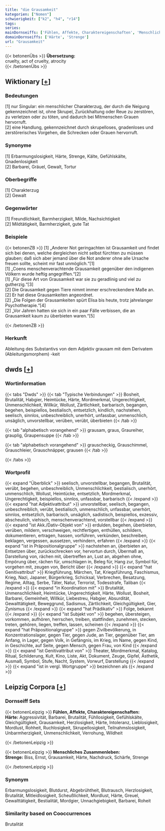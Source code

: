 ```yaml
---
title: "die Grausamkeit"
kategorien: ["Nomen"]
schwierigkeit: ["k2", "h4", "r14"]
tags:
series:
mainDornseiffs: ['Fühlen, Affekte, Charaktereigenschaften', 'Menschliches Zusammenleben']
domainDornseiffs: ['Härte', 'Strenge']
url: "Grausamkeit"
---
```


{{< betonenÜbs >}}
**Übersetzung:**  
cruelty, act of cruelty, atrocity  
{{< /betonenÜbs >}}

## Wiktionary [[+](https://de.wiktionary.org/wiki/Grausamkeit)]

### Bedeutungen
[1] nur Singular: ein menschlicher Charakterzug, der durch die Neigung gekennzeichnet ist, ohne Skrupel, Zurückhaltung oder Reue zu zerstören, zu verletzen oder zu töten, und dadurch bei Mitmenschen Grauen hervorruft.  
[2] eine Handlung, gekennzeichnet durch skrupelloses, gnadenloses und zerstörerisches Vorgehen, die Schrecken oder Grauen hervorruft.  

### Synonyme
[1] Erbarmungslosigkeit, Härte, Strenge, Kälte, Gefühlskälte, Gnadenlosigkeit  
[2] Barbarei, Gräuel, Gewalt, Tortur  

### Oberbegriffe
[1] Charakterzug  
[2] Gewalt  

### Gegenwörter
[1] Freundlichkeit, Barmherzigkeit, Milde, Nachsichtigkeit  
[2] Mildtätigkeit, Barmherzigkeit, gute Tat  

### Beispiele
{{< betonenZB >}}
[1] „Anderer Not geringachten ist Grausamkeit und findet sich bei denen, welche dergleichen nicht selbst fürchten zu müssen glauben; daß sich aber jemand über die Not anderer ohne alle Ursache freuen sollte, scheint mir fast unmöglich.“[1]  
[1] „Coens menschenverachtende Grausamkeit gegenüber den indigenen Völkern wurde heftig angegriffen.“[2]  
[1] „Für diese Art von Grausamkeit war sie zu geradlinig und viel zu gutherzig.“[3]  
[2] Die Grausamkeit gegen Tiere nimmt immer erschreckendere Maße an.  
[2] Er hat diese Grausamkeiten angeordnet.  
[2] „Die Folgen der Grausamkeiten spürt Elisa bis heute, trotz jahrelanger Psychotherapie.“[4]  
[2] „Vor Jahren hatten sie sich in ein paar Fälle verbissen, die an Grausamkeit kaum zu überbieten waren.“[5]  

{{< /betonenZB >}}
### Herkunft
Ableitung des Substantivs von dem Adjektiv grausam mit dem Derivatem (Ableitungsmorphem) -keit  



## dwds [[+](https://www.dwds.de/wb/Grausamkeit)]

### Wortinformation
{{< tabs "Dwds" >}}
{{< tab "Typische Verbindungen" >}}
Bosheit, Brutalität, Habgier, Heimtücke, Härte, Mordmerkmal, Ungerechtigkeit, Unmenschlichkeit, Willkür, Wollust, Zärtlichkeit, barbarisch, begangen, begehen, beispiellos, bestialisch, entsetzlich, kindlich, nachstehen, seelisch, sinnlos, unbeschreiblich, unerhört, unfassbar, unmenschlich, unsäglich, unvorstellbar, verüben, verübt, überbieten
{{< /tab >}}

{{< tab "alphabetisch vorangehend" >}}
grausam, graus, Graureiher, grauplig, Graupensuppe
{{< /tab >}}

{{< tab "alphabetisch vorangehend" >}}
grauscheckig, Grauschimmel, Grauschleier, Grauschnäpper, grausen
{{< /tab >}}

{{< /tabs >}}

### Wortprofil
{{< expand "Überblick" >}} seelisch, unvorstellbar, begangen, Brutalität, verübt, begehen, unbeschreiblich, Unmenschlichkeit, bestialisch, unerhört, unmenschlich, Wollust, Heimtücke, entsetzlich, Mordmerkmal, Ungerechtigkeit, beispiellos, sinnlos, unfassbar, barbarisch {{< /expand >}}
{{< expand "hat Adjektivattribut" >}} unvorstellbar, seelisch, begangen, unbeschreiblich, verübt, bestialisch, unmenschlich, unfassbar, unerhört, sinnlos, entsetzlich, barbarisch, unsäglich, sadistisch, beispiellos, exzessiv, abscheulich, viehisch, menschenverachtend, vorstellbar {{< /expand >}}
{{< expand "ist Akk./Dativ-Objekt von" >}} erdulden, begehen, überbieten, verüben, mildern, verschweigen, rechtfertigen, enthüllen, schildern, dokumentieren, ertragen, hassen, vorführen, verkünden, beschreiben, beklagen, vergessen, aussetzen, verhindern, erfahren {{< /expand >}}
{{< expand "ist in Präpositionalgruppe" >}} nachstehen an, überbieten an, Entsetzen über, zurückschrecken vor, hervortun durch, Übermaß an, Darstellung von, rächen mit, übertreffen an, Lust an, abgehen ohne, Empörung über, rächen für, umschlagen in, Beleg für, Hang zur, Symbol für, vorgehen mit, zeugen von, Bericht über {{< /expand >}}
{{< expand "hat Genitivattribut" >}} Kriegführung, Märchen, Tat, Kriegsführung, Faschismus, Krieg, Nazi, Japaner, Bürgerkrieg, Schicksal, Verbrechen, Besatzung, Regime, Alltag, Serbe, Täter, Natur, Terrorist, Todesstrafe, Taliban {{< /expand >}}
{{< expand "in Koordination mit" >}} Brutalität, Unmenschlichkeit, Heimtücke, Ungerechtigkeit, Härte, Wollust, Bosheit, Barbarei, Gemeinheit, Willkür, Liebestreu, Habgier, Absurdität, Gewalttätigkeit, Beweggrund, Sadismus, Zärtlichkeit, Gleichgültigkeit, Gier, Zynismus {{< /expand >}}
{{< expand "hat Prädikativ" >}} Folge, bekannt {{< /expand >}}
{{< expand "ist Subjekt von" >}} begehen, übersteigen, vorkommen, aufhören, herrschen, treiben, stattfinden, zunehmen, stecken, treten, gehören, liegen, treffen, lassen, scheinen {{< /expand >}}
{{< expand "hat Präpositionalgruppe" >}} gegen Zivilbevölkerung, in Konzentrationslager, gegen Tier, gegen Jude, an Tier, gegenüber Tier, am Anfang, in Lager, gegen Volk, in Gefängnis, im Krieg, im Name, gegen Kind, in Geschichte, auf Seite, gegen Mensch, gegen Frau, von Kind {{< /expand >}}
{{< expand "ist Genitivattribut von" >}} Theater, Mordmerkmal, Katalog, Ritual, Schilderung, Kult, Kino, Liste, Akt, Dokument, Zeuge, Gipfel, Ästhetik, Ausmaß, Symbol, Stufe, Nacht, System, Vorwurf, Darstellung {{< /expand >}}
{{< expand "ist in vergl. Wortgruppe" >}} bezeichnen als {{< /expand >}}

## Leipzig Corpora [[+](https://corpora.uni-leipzig.de/en/res?word=Grausamkeit&corpusId=deu_newscrawl-public_2018)]

### Dornseiff Sets
{{< betonenLeipzig >}}
**Fühlen, Affekte, Charaktereigenschaften:**  
**Härte:** Aggressivität, Barbarei, Brutalität, Fühllosigkeit, Gefühlskälte, Gleichgültigkeit, Grausamkeit, Herzlosigkeit, Härte, Intoleranz, Lieblosigkeit, Mordlust, Rohheit, Ruchlosigkeit, Skrupellosigkeit, Teilnahmslosigkeit, Unbarmherzigkeit, Unmenschlichkeit, Verrohung, Wildheit  

{{< /betonenLeipzig >}}


{{< betonenLeipzig >}}
**Menschliches Zusammenleben:**  
**Strenge:** Biss, Ernst, Grausamkeit, Härte, Nachdruck, Schärfe, Strenge  

{{< /betonenLeipzig >}}

### Synonym
Erbarmungslosigkeit, Blutdurst, Abgebrühtheit, Blutrausch, Herzlosigkeit, Brutalität, Mitleidlosigkeit, Scheußlichkeit, Mordlust, Härte, Greuel, Gewalttätigkeit, Bestialität, Mordgier, Unnachgiebigkeit, Barbarei, Roheit


### Similarity based on Cooccurrences
Brutalität

